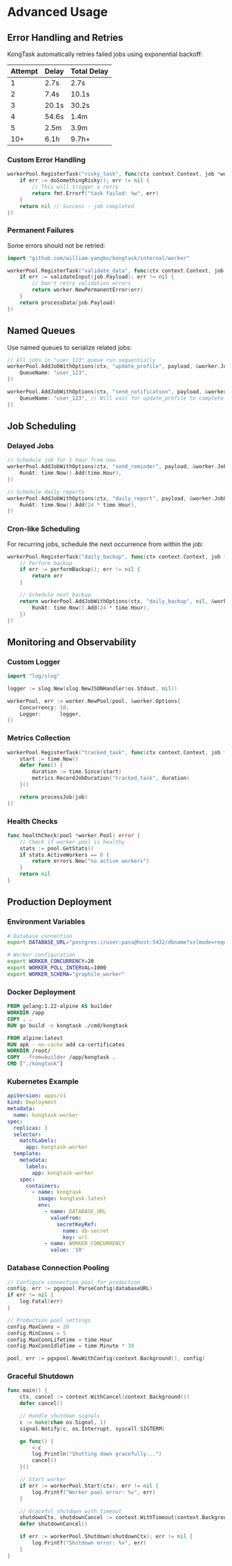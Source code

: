 # Advanced Usage

## Error Handling and Retries

KongTask automatically retries failed jobs using exponential backoff:

| Attempt | Delay | Total Delay |
| ------- | ----- | ----------- |
| 1       | 2.7s  | 2.7s        |
| 2       | 7.4s  | 10.1s       |
| 3       | 20.1s | 30.2s       |
| 4       | 54.6s | 1.4m        |
| 5       | 2.5m  | 3.9m        |
| 10+     | 6.1h  | 9.7h+       |

### Custom Error Handling

```go
workerPool.RegisterTask("risky_task", func(ctx context.Context, job *worker.Job) error {
    if err := doSomethingRisky(); err != nil {
        // This will trigger a retry
        return fmt.Errorf("task failed: %w", err)
    }
    return nil // Success - job completed
})
```

### Permanent Failures

Some errors should not be retried:

```go
import "github.com/william-yangbo/kongtask/internal/worker"

workerPool.RegisterTask("validate_data", func(ctx context.Context, job *worker.Job) error {
    if err := validateInput(job.Payload); err != nil {
        // Don't retry validation errors
        return worker.NewPermanentError(err)
    }
    return processData(job.Payload)
})
```

## Named Queues

Use named queues to serialize related jobs:

```go
// All jobs in "user_123" queue run sequentially
workerPool.AddJobWithOptions(ctx, "update_profile", payload, &worker.JobOptions{
    QueueName: "user_123",
})

workerPool.AddJobWithOptions(ctx, "send_notification", payload, &worker.JobOptions{
    QueueName: "user_123", // Will wait for update_profile to complete
})
```

## Job Scheduling

### Delayed Jobs

```go
// Schedule job for 1 hour from now
workerPool.AddJobWithOptions(ctx, "send_reminder", payload, &worker.JobOptions{
    RunAt: time.Now().Add(time.Hour),
})

// Schedule daily reports
workerPool.AddJobWithOptions(ctx, "daily_report", payload, &worker.JobOptions{
    RunAt: time.Now().Add(24 * time.Hour),
})
```

### Cron-like Scheduling

For recurring jobs, schedule the next occurrence from within the job:

```go
workerPool.RegisterTask("daily_backup", func(ctx context.Context, job *worker.Job) error {
    // Perform backup
    if err := performBackup(); err != nil {
        return err
    }

    // Schedule next backup
    return workerPool.AddJobWithOptions(ctx, "daily_backup", nil, &worker.JobOptions{
        RunAt: time.Now().Add(24 * time.Hour),
    })
})
```

## Monitoring and Observability

### Custom Logger

```go
import "log/slog"

logger := slog.New(slog.NewJSONHandler(os.Stdout, nil))

workerPool, err := worker.NewPool(pool, &worker.Options{
    Concurrency: 10,
    Logger:      logger,
})
```

### Metrics Collection

```go
workerPool.RegisterTask("tracked_task", func(ctx context.Context, job *worker.Job) error {
    start := time.Now()
    defer func() {
        duration := time.Since(start)
        metrics.RecordJobDuration("tracked_task", duration)
    }()

    return processJob(job)
})
```

### Health Checks

```go
func healthCheck(pool *worker.Pool) error {
    // Check if worker pool is healthy
    stats := pool.GetStats()
    if stats.ActiveWorkers == 0 {
        return errors.New("no active workers")
    }
    return nil
}
```

## Production Deployment

### Environment Variables

```bash
# Database connection
export DATABASE_URL="postgres://user:pass@host:5432/dbname?sslmode=require"

# Worker configuration
export WORKER_CONCURRENCY=20
export WORKER_POLL_INTERVAL=1000
export WORKER_SCHEMA="graphile_worker"
```

### Docker Deployment

```dockerfile
FROM golang:1.22-alpine AS builder
WORKDIR /app
COPY . .
RUN go build -o kongtask ./cmd/kongtask

FROM alpine:latest
RUN apk --no-cache add ca-certificates
WORKDIR /root/
COPY --from=builder /app/kongtask .
CMD ["./kongtask"]
```

### Kubernetes Example

```yaml
apiVersion: apps/v1
kind: Deployment
metadata:
  name: kongtask-worker
spec:
  replicas: 3
  selector:
    matchLabels:
      app: kongtask-worker
  template:
    metadata:
      labels:
        app: kongtask-worker
    spec:
      containers:
        - name: kongtask
          image: kongtask:latest
          env:
            - name: DATABASE_URL
              valueFrom:
                secretKeyRef:
                  name: db-secret
                  key: url
            - name: WORKER_CONCURRENCY
              value: '10'
```

### Database Connection Pooling

```go
// Configure connection pool for production
config, err := pgxpool.ParseConfig(databaseURL)
if err != nil {
    log.Fatal(err)
}

// Production pool settings
config.MaxConns = 20
config.MinConns = 5
config.MaxConnLifetime = time.Hour
config.MaxConnIdleTime = time.Minute * 30

pool, err := pgxpool.NewWithConfig(context.Background(), config)
```

### Graceful Shutdown

```go
func main() {
    ctx, cancel := context.WithCancel(context.Background())
    defer cancel()

    // Handle shutdown signals
    c := make(chan os.Signal, 1)
    signal.Notify(c, os.Interrupt, syscall.SIGTERM)

    go func() {
        <-c
        log.Println("Shutting down gracefully...")
        cancel()
    }()

    // Start worker
    if err := workerPool.Start(ctx); err != nil {
        log.Printf("Worker pool error: %v", err)
    }

    // Graceful shutdown with timeout
    shutdownCtx, shutdownCancel := context.WithTimeout(context.Background(), 30*time.Second)
    defer shutdownCancel()

    if err := workerPool.Shutdown(shutdownCtx); err != nil {
        log.Printf("Shutdown error: %v", err)
    }
}
```
